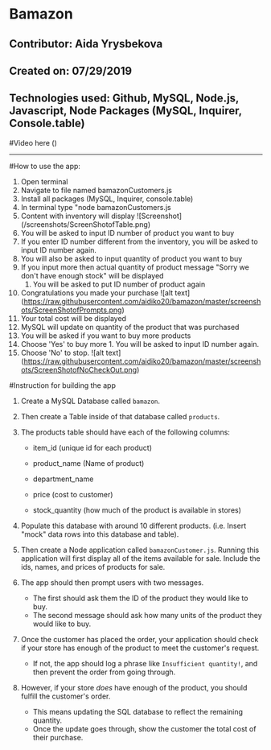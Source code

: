 # Bamazon
Contributor: Aida Yrysbekova
---------
Created on: 07/29/2019
---------
Technologies used: Github, MySQL, Node.js, Javascript, Node Packages (MySQL, Inquirer, Console.table)
-----------------------------
#Video here ()

-----------------------------
#How to use the app:
1. Open terminal
2. Navigate to file named bamazonCustomers.js
3. Install all packages (MySQL, Inquirer, console.table)
4. In terminal type "node bamazonCustomers.js
5. Content with inventory will display
 ![Screenshot] (/screenshots/ScreenShotofTable.png)
6. You will be asked to input ID number of product you want to buy
  1. If you enter ID number different from the inventory, you will be asked to input ID number again. 
7. You will also be asked to input quantity of product you want to buy
  1. If you input more then actual quantity of product message "Sorry we don't have enough stock" will be displayed
     1. You will be asked to put ID number of product again
8. Congratulations you made your purchase
![alt text] (https://raw.githubusercontent.com/aidiko20/bamazon/master/screenshots/ScreenShotofPrompts.png)
9. Your total cost will be displayed
10. MySQL will update on quantity of the product that was purchased
11. You will be asked if you want to buy more products
  1. Choose 'Yes' to buy more
    1. You will be asked to input ID number again.
  2. Choose 'No' to stop.
  ![alt text] (https://raw.githubusercontent.com/aidiko20/bamazon/master/screenshots/ScreenShotofNoCheckOut.png)


#Instruction for building the app
1. Create a MySQL Database called `bamazon`.

2. Then create a Table inside of that database called `products`.

3. The products table should have each of the following columns:

   * item_id (unique id for each product)

   * product_name (Name of product)

   * department_name

   * price (cost to customer)

   * stock_quantity (how much of the product is available in stores)

4. Populate this database with around 10 different products. (i.e. Insert "mock" data rows into this database and table).

5. Then create a Node application called `bamazonCustomer.js`. Running this application will first display all of the items available for sale. Include the ids, names, and prices of products for sale.

6. The app should then prompt users with two messages.

   * The first should ask them the ID of the product they would like to buy.
   * The second message should ask how many units of the product they would like to buy.

7. Once the customer has placed the order, your application should check if your store has enough of the product to meet the customer's request.

   * If not, the app should log a phrase like `Insufficient quantity!`, and then prevent the order from going through.

8. However, if your store _does_ have enough of the product, you should fulfill the customer's order.
   * This means updating the SQL database to reflect the remaining quantity.
   * Once the update goes through, show the customer the total cost of their purchase.

